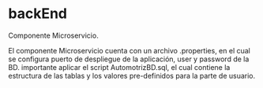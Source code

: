 # backEnd
Componente Microservicio.

El componente Microservicio cuenta con un archivo .properties, en el cual se configura puerto de despliegue de la aplicación, user y password de la BD.
importante aplicar el script AutomotrizBD.sql, el cual contiene la estructura de las tablas y los valores pre-definidos para la parte de usuario.

